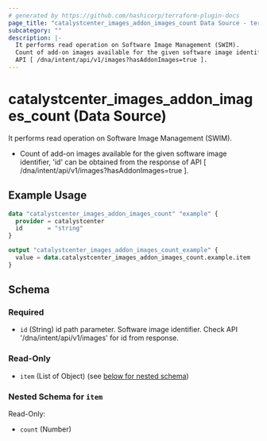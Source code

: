 ```yaml
---
# generated by https://github.com/hashicorp/terraform-plugin-docs
page_title: "catalystcenter_images_addon_images_count Data Source - terraform-provider-catalystcenter"
subcategory: ""
description: |-
  It performs read operation on Software Image Management (SWIM).
  Count of add-on images available for the given software image identifier, 'id' can be obtained from the response of
  API [ /dna/intent/api/v1/images?hasAddonImages=true ].
---
```


# catalystcenter_images_addon_images_count (Data Source)

It performs read operation on Software Image Management (SWIM).

- Count of add-on images available for the given software image identifier, 'id' can be obtained from the response of
API [ /dna/intent/api/v1/images?hasAddonImages=true ].

## Example Usage

```terraform
data "catalystcenter_images_addon_images_count" "example" {
  provider = catalystcenter
  id       = "string"
}

output "catalystcenter_images_addon_images_count_example" {
  value = data.catalystcenter_images_addon_images_count.example.item
}
```

<!-- schema generated by tfplugindocs -->
## Schema

### Required

- `id` (String) id path parameter. Software image identifier. Check API '/dna/intent/api/v1/images' for id from response.

### Read-Only

- `item` (List of Object) (see [below for nested schema](#nestedatt--item))

<a id="nestedatt--item"></a>
### Nested Schema for `item`

Read-Only:

- `count` (Number)
